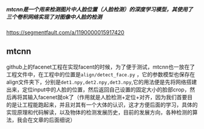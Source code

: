 ##### mtcnn是一个用来检测图片中人脸位置（人脸检测）的深度学习模型，其使用了三个卷积网络实现了对图像中人脸的检测

https://segmentfault.com/a/1190000015917420

## mtcnn

github上的facenet工程在实现facent的时候，为了便于测试，mtcnn也一放在了工程文件中，在工程中的位置是`align/detect_face.py` ，它的参数模型也保存在align文件夹下，分别是`det1.npy,det2.npy,det3.npy`,它的用法便是先将网络搭建出来，定位input中的人脸的位置，然后返回自己设置的固定大小的脸部crop，然后再将其输入facenet就ok了（作用就是人脸检测+定位+对齐，因为我们首要目的是让工程能跑起来，并且对其有一个大体的认识，这才方便后面的学习，具体的实现原理和代码解读，以及物体的检测发展历史，目前的发展方向，各种检测的算法，我会在文章的后面细说）